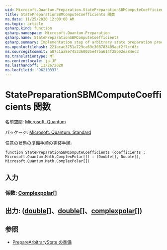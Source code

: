 ```yaml
---
uid: Microsoft.Quantum.Preparation.StatePreparationSBMComputeCoefficients
title: StatePreparationSBMComputeCoefficients 関数
ms.date: 11/25/2020 12:00:00 AM
ms.topic: article
qsharp.kind: function
qsharp.namespace: Microsoft.Quantum.Preparation
qsharp.name: StatePreparationSBMComputeCoefficients
qsharp.summary: Implementation step of arbitrary state preparation procedure.
ms.openlocfilehash: 221acae3751a729ca69c308783405aef2f7cfd3c
ms.sourcegitcommit: a87c1aa8e7453360025e47ba614f25b02ea84ec3
ms.translationtype: MT
ms.contentlocale: ja-JP
ms.lasthandoff: 11/26/2020
ms.locfileid: "96210337"
---
```

# <a name="statepreparationsbmcomputecoefficients-function"></a>StatePreparationSBMComputeCoefficients 関数

名前空間: [Microsoft. Quantum](xref:Microsoft.Quantum.Preparation)

パッケージ: [Microsoft. Quantum. Standard](https://nuget.org/packages/Microsoft.Quantum.Standard)


任意の状態の準備手順の実装手順。

```qsharp
function StatePreparationSBMComputeCoefficients (coefficients : Microsoft.Quantum.Math.ComplexPolar[]) : (Double[], Double[], Microsoft.Quantum.Math.ComplexPolar[])
```


## <a name="input"></a>入力

### <a name="coefficients--complexpolar"></a>係数: [Complexpolar](xref:Microsoft.Quantum.Math.ComplexPolar)[]





## <a name="output--doubledoublecomplexpolar"></a>出力: ([double](xref:microsoft.quantum.lang-ref.double)[]、[double](xref:microsoft.quantum.lang-ref.double)[]、[complexpolar](xref:Microsoft.Quantum.Math.ComplexPolar)[])



## <a name="see-also"></a>参照

- [PrepareArbitraryState の準備](xref:Microsoft.Quantum.Preparation.PrepareArbitraryState)